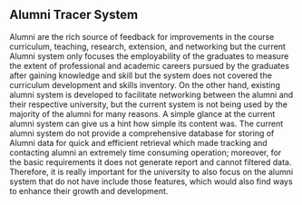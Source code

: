 ## Alumni Tracer System

Alumni are the rich source of feedback for improvements in the course curriculum, teaching, research, extension, and networking but the current Alumni system only focuses the employability of the graduates to measure the extent of professional and academic careers pursued by the graduates after gaining knowledge and skill but the system does not covered the curriculum development and skills inventory.
On the other hand, existing alumni system is developed to facilitate networking between the alumni and their respective university, but the current system is not being used by the majority of the alumni for many reasons. A simple glance at the current alumni system can give us a hint how simple its content was. The current alumni system do not provide a comprehensive database for storing of Alumni data for quick and efficient retrieval which made tracking and contacting alumni an extremely time consuming operation; moreover, for the basic requirements it does not generate report and cannot filtered data. Therefore, it is really important for the university to also focus on the alumni system that do not have include those features, which would also find ways to enhance their growth and development.

<!-- ## Official Documentation

Documentation for the entire framework can be found on the [Laravel website](http://laravel.com/docs). -->

<!-- ### Contributing To Laravel

**All issues and pull requests should be filed on the [laravel/framework](http://github.com/laravel/framework) repository.** -->

<!-- ### License

The Laravel framework is open-sourced software licensed under the [MIT license](http://opensource.org/licenses/MIT) -->

